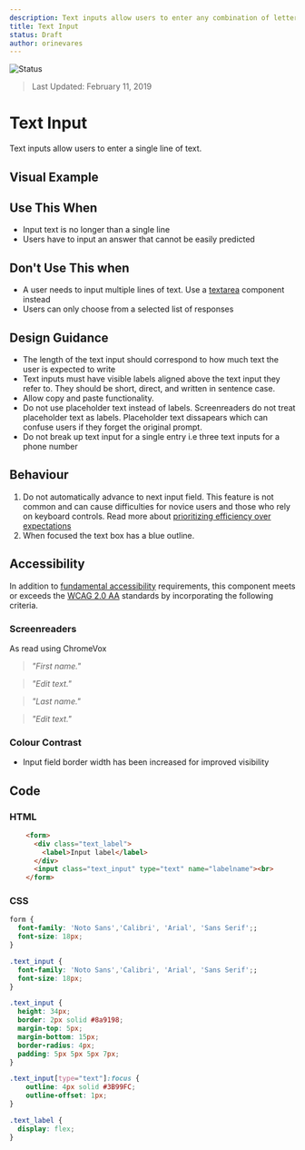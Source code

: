 ```yaml
---
description: Text inputs allow users to enter any combination of letters, numbers, or symbols of their choosing in a structured format.
title: Text Input
status: Draft
author: orinevares
---
```


![Status](https://img.shields.io/badge/Recommended-Draft-orange.svg)
> Last Updated: February 11, 2019

# Text Input

Text inputs allow users to enter a single line of text.

## Visual Example

<component-preview path="components/text_input/sample.html" height="200px" width="800px"> </component-preview>

## Use This When
* Input text is no longer than a single line
* Users have to input an answer that cannot be easily predicted

## Don't Use This when
* A user needs to input multiple lines of text. Use a [textarea](../textarea/textarea.md) component instead
* Users can only choose from a selected list of responses

## Design Guidance
* The length of the text input should correspond to how much text the user is expected to write
* Text inputs must have visible labels aligned above the text input they refer to. They should be short, direct, and written in sentence case.
* Allow copy and paste functionality.
* Do not use placeholder text instead of labels. Screenreaders do not treat placeholder text as labels. Placeholder text dissapears which can confuse users if they forget the original prompt.
* Do not break up text input for a single entry i.e three text inputs for a phone number

## Behaviour
1. Do not automatically advance to next input field. This feature is not common and can cause difficulties for novice users and those who rely on keyboard controls. Read more about [prioritizing efficiency over expectations](https://www.nngroup.com/articles/efficiency-vs-expectations/)
2. When focused the text box has a blue outline.

## Accessibility
In addition to [fundamental accessibility]() requirements, this component meets or exceeds the [WCAG 2.0 AA](https://www.w3.org/TR/WCAG20/) standards by incorporating the following criteria.

### Screenreaders
As read using ChromeVox

> *"First name."*

> *"Edit text."*

> *"Last name."*

> *"Edit text."*

### Colour Contrast
* Input field border width has been increased for improved visibility

## Code
### HTML
```html
    <form>
      <div class="text_label">
        <label>Input label</label>
      </div>
      <input class="text_input" type="text" name="labelname"><br>
    </form>
```
### CSS
```css
form {
  font-family: 'Noto Sans','Calibri', 'Arial', 'Sans Serif';;
  font-size: 18px;
}

.text_input {
  font-family: 'Noto Sans','Calibri', 'Arial', 'Sans Serif';;
  font-size: 18px;
}

.text_input {
  height: 34px;
  border: 2px solid #8a9198;
  margin-top: 5px;
  margin-bottom: 15px;
  border-radius: 4px;
  padding: 5px 5px 5px 7px;
}

.text_input[type="text"]:focus {
    outline: 4px solid #3B99FC;
    outline-offset: 1px;
}

.text_label {
  display: flex;
}
```

